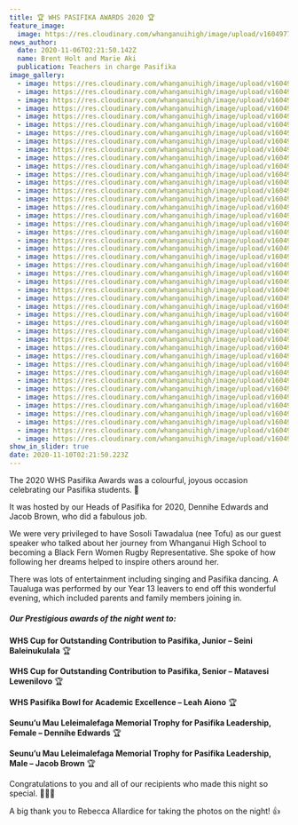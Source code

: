 ```yaml
---
title: 🏆 WHS PASIFIKA AWARDS 2020 🏆
feature_image:
  image: https://res.cloudinary.com/whanganuihigh/image/upload/v1604977554/News/ALL-5-Prestigious-Award-winners.jpg
news_author:
  date: 2020-11-06T02:21:50.142Z
  name: Brent Holt and Marie Aki
  publication: Teachers in charge Pasifika
image_gallery:
  - image: https://res.cloudinary.com/whanganuihigh/image/upload/v1604978172/News/Pacifika%20Awards%202020%20PHOTOS%20by%20Rebecca%20Allardice/1.IMG_6142.jpg
  - image: https://res.cloudinary.com/whanganuihigh/image/upload/v1604978207/News/Pacifika%20Awards%202020%20PHOTOS%20by%20Rebecca%20Allardice/2.IMG_6143.jpg
  - image: https://res.cloudinary.com/whanganuihigh/image/upload/v1604978238/News/Pacifika%20Awards%202020%20PHOTOS%20by%20Rebecca%20Allardice/3.IMG_6145.jpg
  - image: https://res.cloudinary.com/whanganuihigh/image/upload/v1604978280/News/Pacifika%20Awards%202020%20PHOTOS%20by%20Rebecca%20Allardice/4.IMG_6151.jpg
  - image: https://res.cloudinary.com/whanganuihigh/image/upload/v1604978171/News/Pacifika%20Awards%202020%20PHOTOS%20by%20Rebecca%20Allardice/5.IMG_6152.jpg
  - image: https://res.cloudinary.com/whanganuihigh/image/upload/v1604978170/News/Pacifika%20Awards%202020%20PHOTOS%20by%20Rebecca%20Allardice/6.IMG_6153.jpg
  - image: https://res.cloudinary.com/whanganuihigh/image/upload/v1604978191/News/Pacifika%20Awards%202020%20PHOTOS%20by%20Rebecca%20Allardice/7.IMG_6154.jpg
  - image: https://res.cloudinary.com/whanganuihigh/image/upload/v1604978186/News/Pacifika%20Awards%202020%20PHOTOS%20by%20Rebecca%20Allardice/8.IMG_6160.jpg
  - image: https://res.cloudinary.com/whanganuihigh/image/upload/v1604978190/News/Pacifika%20Awards%202020%20PHOTOS%20by%20Rebecca%20Allardice/9.IMG_6162.jpg
  - image: https://res.cloudinary.com/whanganuihigh/image/upload/v1604978170/News/Pacifika%20Awards%202020%20PHOTOS%20by%20Rebecca%20Allardice/10.IMG_6165.jpg
  - image: https://res.cloudinary.com/whanganuihigh/image/upload/v1604978170/News/Pacifika%20Awards%202020%20PHOTOS%20by%20Rebecca%20Allardice/11.IMG_6169.jpg
  - image: https://res.cloudinary.com/whanganuihigh/image/upload/v1604978182/News/Pacifika%20Awards%202020%20PHOTOS%20by%20Rebecca%20Allardice/12.IMG_6177.jpg
  - image: https://res.cloudinary.com/whanganuihigh/image/upload/v1604978180/News/Pacifika%20Awards%202020%20PHOTOS%20by%20Rebecca%20Allardice/13.IMG_6180.jpg
  - image: https://res.cloudinary.com/whanganuihigh/image/upload/v1604978207/News/Pacifika%20Awards%202020%20PHOTOS%20by%20Rebecca%20Allardice/14.IMG_6182.jpg
  - image: https://res.cloudinary.com/whanganuihigh/image/upload/v1604978187/News/Pacifika%20Awards%202020%20PHOTOS%20by%20Rebecca%20Allardice/15.IMG_6188.jpg
  - image: https://res.cloudinary.com/whanganuihigh/image/upload/v1604978192/News/Pacifika%20Awards%202020%20PHOTOS%20by%20Rebecca%20Allardice/16.IMG_6190.jpg
  - image: https://res.cloudinary.com/whanganuihigh/image/upload/v1604978206/News/Pacifika%20Awards%202020%20PHOTOS%20by%20Rebecca%20Allardice/17.IMG_6198.jpg
  - image: https://res.cloudinary.com/whanganuihigh/image/upload/v1604978205/News/Pacifika%20Awards%202020%20PHOTOS%20by%20Rebecca%20Allardice/18.IMG_6199.jpg
  - image: https://res.cloudinary.com/whanganuihigh/image/upload/v1604978202/News/Pacifika%20Awards%202020%20PHOTOS%20by%20Rebecca%20Allardice/19.IMG_6208.jpg
  - image: https://res.cloudinary.com/whanganuihigh/image/upload/v1604978213/News/Pacifika%20Awards%202020%20PHOTOS%20by%20Rebecca%20Allardice/20.IMG_6210.jpg
  - image: https://res.cloudinary.com/whanganuihigh/image/upload/v1604978214/News/Pacifika%20Awards%202020%20PHOTOS%20by%20Rebecca%20Allardice/21.IMG_6216.jpg
  - image: https://res.cloudinary.com/whanganuihigh/image/upload/v1604978220/News/Pacifika%20Awards%202020%20PHOTOS%20by%20Rebecca%20Allardice/22.IMG_6218.jpg
  - image: https://res.cloudinary.com/whanganuihigh/image/upload/v1604978222/News/Pacifika%20Awards%202020%20PHOTOS%20by%20Rebecca%20Allardice/23.IMG_6220.jpg
  - image: https://res.cloudinary.com/whanganuihigh/image/upload/v1604978222/News/Pacifika%20Awards%202020%20PHOTOS%20by%20Rebecca%20Allardice/24.IMG_6222.jpg
  - image: https://res.cloudinary.com/whanganuihigh/image/upload/v1604978226/News/Pacifika%20Awards%202020%20PHOTOS%20by%20Rebecca%20Allardice/25.IMG_6231.jpg
  - image: https://res.cloudinary.com/whanganuihigh/image/upload/v1604978237/News/Pacifika%20Awards%202020%20PHOTOS%20by%20Rebecca%20Allardice/26.IMG_6232.jpg
  - image: https://res.cloudinary.com/whanganuihigh/image/upload/v1604978233/News/Pacifika%20Awards%202020%20PHOTOS%20by%20Rebecca%20Allardice/27.IMG_6233.jpg
  - image: https://res.cloudinary.com/whanganuihigh/image/upload/v1604978239/News/Pacifika%20Awards%202020%20PHOTOS%20by%20Rebecca%20Allardice/28.IMG_6234.jpg
  - image: https://res.cloudinary.com/whanganuihigh/image/upload/v1604978240/News/Pacifika%20Awards%202020%20PHOTOS%20by%20Rebecca%20Allardice/29.IMG_6235.jpg
  - image: https://res.cloudinary.com/whanganuihigh/image/upload/v1604978244/News/Pacifika%20Awards%202020%20PHOTOS%20by%20Rebecca%20Allardice/30.IMG_6236.jpg
  - image: https://res.cloudinary.com/whanganuihigh/image/upload/v1604978257/News/Pacifika%20Awards%202020%20PHOTOS%20by%20Rebecca%20Allardice/31.IMG_6237.jpg
  - image: https://res.cloudinary.com/whanganuihigh/image/upload/v1604978252/News/Pacifika%20Awards%202020%20PHOTOS%20by%20Rebecca%20Allardice/32.IMG_6238.jpg
  - image: https://res.cloudinary.com/whanganuihigh/image/upload/v1604978256/News/Pacifika%20Awards%202020%20PHOTOS%20by%20Rebecca%20Allardice/33.IMG_6240.jpg
  - image: https://res.cloudinary.com/whanganuihigh/image/upload/v1604978256/News/Pacifika%20Awards%202020%20PHOTOS%20by%20Rebecca%20Allardice/34.IMG_6241.jpg
  - image: https://res.cloudinary.com/whanganuihigh/image/upload/v1604978262/News/Pacifika%20Awards%202020%20PHOTOS%20by%20Rebecca%20Allardice/35.IMG_6243.jpg
  - image: https://res.cloudinary.com/whanganuihigh/image/upload/v1604978274/News/Pacifika%20Awards%202020%20PHOTOS%20by%20Rebecca%20Allardice/36.IMG_6246.jpg
  - image: https://res.cloudinary.com/whanganuihigh/image/upload/v1604978274/News/Pacifika%20Awards%202020%20PHOTOS%20by%20Rebecca%20Allardice/37.IMG_6247.jpg
  - image: https://res.cloudinary.com/whanganuihigh/image/upload/v1604978270/News/Pacifika%20Awards%202020%20PHOTOS%20by%20Rebecca%20Allardice/35.IMG_6266.jpg
  - image: https://res.cloudinary.com/whanganuihigh/image/upload/v1604978267/News/Pacifika%20Awards%202020%20PHOTOS%20by%20Rebecca%20Allardice/38.IMG_6253.jpg
  - image: https://res.cloudinary.com/whanganuihigh/image/upload/v1604978260/News/Pacifika%20Awards%202020%20PHOTOS%20by%20Rebecca%20Allardice/34.IMG_6263.jpg
  - image: https://res.cloudinary.com/whanganuihigh/image/upload/v1604978276/News/Pacifika%20Awards%202020%20PHOTOS%20by%20Rebecca%20Allardice/39.IMG_6255.jpg
  - image: https://res.cloudinary.com/whanganuihigh/image/upload/v1604978285/News/Pacifika%20Awards%202020%20PHOTOS%20by%20Rebecca%20Allardice/40.IMG_6256.jpg
  - image: https://res.cloudinary.com/whanganuihigh/image/upload/v1604978288/News/Pacifika%20Awards%202020%20PHOTOS%20by%20Rebecca%20Allardice/41.IMG_6258.jpg
  - image: https://res.cloudinary.com/whanganuihigh/image/upload/v1604978169/News/Pacifika%20Awards%202020%20PHOTOS%20by%20Rebecca%20Allardice/43.IMG_6261.jpg
show_in_slider: true
date: 2020-11-10T02:21:50.223Z
---
```

The 2020 WHS Pasifika Awards was a colourful, joyous occasion celebrating our Pasifika students. 🎉   

It was hosted by our Heads of Pasifika for 2020, Dennihe Edwards and Jacob Brown, who did a fabulous job.

We were very privileged to have Sosoli Tawadalua (nee Tofu) as our guest speaker who talked about her journey from Whanganui High School to becoming a Black Fern Women Rugby Representative.  She spoke of how following her dreams helped to inspire others around her.

There was lots of entertainment including singing and Pasifika dancing. A Taualuga was performed by our Year 13 leavers to end off this wonderful evening, which included parents and family members joining in.

##### Our Prestigious awards of the night went to:

**WHS Cup for Outstanding Contribution to Pasifika, Junior – Seini Baleinukulala** 🏆
  
**WHS Cup for Outstanding Contribution to Pasifika, Senior – Matavesi Lewenilovo** 🏆 
 
**WHS Pasifika Bowl for Academic Excellence – Leah Aiono** 🏆
  
**Seunu’u Mau Leleimalefaga Memorial Trophy for Pasifika Leadership, Female – Dennihe Edwards** 🏆 
 
**Seunu’u Mau Leleimalefaga Memorial Trophy for Pasifika Leadership, Male – Jacob Brown** 🏆  

Congratulations to you and all of our recipients who made this night so special. 👏👏🎊
    
A big thank you to Rebecca Allardice for taking the photos on the night! 👍
